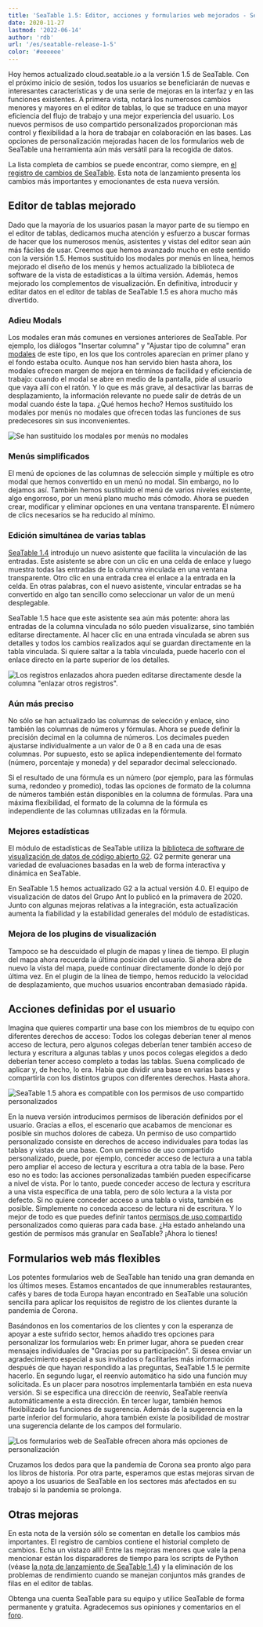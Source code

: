 ```yaml
---
title: 'SeaTable 1.5: Editor, acciones y formularios web mejorados - SeaTable'
date: 2020-11-27
lastmod: '2022-06-14'
author: 'rdb'
url: '/es/seatable-release-1-5'
color: '#eeeeee'
---
```


Hoy hemos actualizado cloud.seatable.io a la versión 1.5 de SeaTable. Con el próximo inicio de sesión, todos los usuarios se beneficiarán de nuevas e interesantes características y de una serie de mejoras en la interfaz y en las funciones existentes. A primera vista, notará los numerosos cambios menores y mayores en el editor de tablas, lo que se traduce en una mayor eficiencia del flujo de trabajo y una mejor experiencia del usuario. Los nuevos permisos de uso compartido personalizados proporcionan más control y flexibilidad a la hora de trabajar en colaboración en las bases. Las opciones de personalización mejoradas hacen de los formularios web de SeaTable una herramienta aún más versátil para la recogida de datos.

La lista completa de cambios se puede encontrar, como siempre, en [el registro de cambios de SeaTable](https://seatable.io/docs/changelog/version-1-5/?lang=auto). Esta nota de lanzamiento presenta los cambios más importantes y emocionantes de esta nueva versión.

## Editor de tablas mejorado

Dado que la mayoría de los usuarios pasan la mayor parte de su tiempo en el editor de tablas, dedicamos mucha atención y esfuerzo a buscar formas de hacer que los numerosos menús, asistentes y vistas del editor sean aún más fáciles de usar. Creemos que hemos avanzado mucho en este sentido con la versión 1.5. Hemos sustituido los modales por menús en línea, hemos mejorado el diseño de los menús y hemos actualizado la biblioteca de software de la vista de estadísticas a la última versión. Además, hemos mejorado los complementos de visualización. En definitiva, introducir y editar datos en el editor de tablas de SeaTable 1.5 es ahora mucho más divertido.

### Adieu Modals

Los modales eran más comunes en versiones anteriores de SeaTable. Por ejemplo, los diálogos "Insertar columna" y "Ajustar tipo de columna" eran [modales](https://en.wikipedia.org/wiki/Modal_window) de este tipo, en los que los controles aparecían en primer plano y el fondo estaba oculto. Aunque nos han servido bien hasta ahora, los modales ofrecen margen de mejora en términos de facilidad y eficiencia de trabajo: cuando el modal se abre en medio de la pantalla, pide al usuario que vaya allí con el ratón. Y lo que es más grave, al desactivar las barras de desplazamiento, la información relevante no puede salir de detrás de un modal cuando éste la tapa. ¿Qué hemos hecho? Hemos sustituido los modales por menús no modales que ofrecen todas las funciones de sus predecesores sin sus inconvenientes.

![Se han sustituido los modales por menús no modales](images/Nonmodal_Menus.png)

### Menús simplificados

El menú de opciones de las columnas de selección simple y múltiple es otro modal que hemos convertido en un menú no modal. Sin embargo, no lo dejamos así. También hemos sustituido el menú de varios niveles existente, algo engorroso, por un menú plano mucho más cómodo. Ahora se pueden crear, modificar y eliminar opciones en una ventana transparente. El número de clics necesarios se ha reducido al mínimo.

### Edición simultánea de varias tablas

[SeaTable 1.4](seatable-release-1-4/?lang=auto) introdujo un nuevo asistente que facilita la vinculación de las entradas. Este asistente se abre con un clic en una celda de enlace y luego muestra todas las entradas de la columna vinculada en una ventana transparente. Otro clic en una entrada crea el enlace a la entrada en la celda. En otras palabras, con el nuevo asistente, vincular entradas se ha convertido en algo tan sencillo como seleccionar un valor de un menú desplegable.

SeaTable 1.5 hace que este asistente sea aún más potente: ahora las entradas de la columna vinculada no sólo pueden visualizarse, sino también editarse directamente. Al hacer clic en una entrada vinculada se abren sus detalles y todos los cambios realizados aquí se guardan directamente en la tabla vinculada. Si quiere saltar a la tabla vinculada, puede hacerlo con el enlace directo en la parte superior de los detalles.

![Los registros enlazados ahora pueden editarse directamente desde la columna "enlazar otros registros".](images/Editing_Linked_Records_With_Wizard.png)

### Aún más preciso

No sólo se han actualizado las columnas de selección y enlace, sino también las columnas de números y fórmulas. Ahora se puede definir la precisión decimal en la columna de números. Los decimales pueden ajustarse individualmente a un valor de 0 a 8 en cada una de esas columnas. Por supuesto, esto se aplica independientemente del formato (número, porcentaje y moneda) y del separador decimal seleccionado.

Si el resultado de una fórmula es un número (por ejemplo, para las fórmulas suma, redondeo y promedio), todas las opciones de formato de la columna de números también están disponibles en la columna de fórmulas. Para una máxima flexibilidad, el formato de la columna de la fórmula es independiente de las columnas utilizadas en la fórmula.

### Mejores estadísticas

El módulo de estadísticas de SeaTable utiliza la [biblioteca de software de visualización de datos de código abierto G2](https://g2.antv.vision/en). G2 permite generar una variedad de evaluaciones basadas en la web de forma interactiva y dinámica en SeaTable.

En SeaTable 1.5 hemos actualizado G2 a la actual versión 4.0. El equipo de visualización de datos del Grupo Ant lo publicó en la primavera de 2020. Junto con algunas mejoras relativas a la integración, esta actualización aumenta la fiabilidad y la estabilidad generales del módulo de estadísticas.

### Mejora de los plugins de visualización

Tampoco se ha descuidado el plugin de mapas y línea de tiempo. El plugin del mapa ahora recuerda la última posición del usuario. Si ahora abre de nuevo la vista del mapa, puede continuar directamente donde lo dejó por última vez. En el plugin de la línea de tiempo, hemos reducido la velocidad de desplazamiento, que muchos usuarios encontraban demasiado rápida.

## Acciones definidas por el usuario

Imagina que quieres compartir una base con los miembros de tu equipo con diferentes derechos de acceso: Todos los colegas deberían tener al menos acceso de lectura, pero algunos colegas deberían tener también acceso de lectura y escritura a algunas tablas y unos pocos colegas elegidos a dedo deberían tener acceso completo a todas las tablas. Suena complicado de aplicar y, de hecho, lo era. Había que dividir una base en varias bases y compartirla con los distintos grupos con diferentes derechos. Hasta ahora.

![SeaTable 1.5 ahora es compatible con los permisos de uso compartido personalizados](images/Custom_Sharing_Permission.png)

En la nueva versión introducimos permisos de liberación definidos por el usuario. Gracias a ellos, el escenario que acabamos de mencionar es posible sin muchos dolores de cabeza. Un permiso de uso compartido personalizado consiste en derechos de acceso individuales para todas las tablas y vistas de una base. Con un permiso de uso compartido personalizado, puede, por ejemplo, conceder acceso de lectura a una tabla pero ampliar el acceso de lectura y escritura a otra tabla de la base. Pero eso no es todo: las acciones personalizadas también pueden especificarse a nivel de vista. Por lo tanto, puede conceder acceso de lectura y escritura a una vista específica de una tabla, pero de sólo lectura a la vista por defecto. Si no quiere conceder acceso a una tabla o vista, también es posible. Simplemente no conceda acceso de lectura ni de escritura. Y lo mejor de todo es que puedes definir tantos [permisos de uso compartido](https://seatable.io/es/docs/handbuch/zusammenarbeit/freigaben/) personalizados como quieras para cada base. ¿Ha estado anhelando una gestión de permisos más granular en SeaTable? ¡Ahora lo tienes!

## Formularios web más flexibles

Los potentes formularios web de SeaTable han tenido una gran demanda en los últimos meses. Estamos encantados de que innumerables restaurantes, cafés y bares de toda Europa hayan encontrado en SeaTable una solución sencilla para aplicar los requisitos de registro de los clientes durante la pandemia de Corona.

Basándonos en los comentarios de los clientes y con la esperanza de apoyar a este sufrido sector, hemos añadido tres opciones para personalizar los formularios web: En primer lugar, ahora se pueden crear mensajes individuales de "Gracias por su participación". Si desea enviar un agradecimiento especial a sus invitados o facilitarles más información después de que hayan respondido a las preguntas, SeaTable 1.5 le permite hacerlo. En segundo lugar, el reenvío automático ha sido una función muy solicitada. Es un placer para nosotros implementarla también en esta nueva versión. Si se especifica una dirección de reenvío, SeaTable reenvía automáticamente a esta dirección. En tercer lugar, también hemos flexibilizado las funciones de sugerencia. Además de la sugerencia en la parte inferior del formulario, ahora también existe la posibilidad de mostrar una sugerencia delante de los campos del formulario.

![Los formularios web de SeaTable ofrecen ahora más opciones de personalización](images/Extra_Customization_Options_Webforms.png)

Cruzamos los dedos para que la pandemia de Corona sea pronto algo para los libros de historia. Por otra parte, esperamos que estas mejoras sirvan de apoyo a los usuarios de SeaTable en los sectores más afectados en su trabajo si la pandemia se prolonga.

## Otras mejoras

En esta nota de la versión sólo se comentan en detalle los cambios más importantes. El registro de cambios contiene el historial completo de cambios. Echa un vistazo allí! Entre las mejoras menores que vale la pena mencionar están los disparadores de tiempo para los scripts de Python (véase [la nota de lanzamiento de SeaTable 1.4](/es/seatable-release-1-4/?lang=auto)) y la eliminación de los problemas de rendimiento cuando se manejan conjuntos más grandes de filas en el editor de tablas.

Obtenga una cuenta SeaTable para su equipo y utilice SeaTable de forma permanente y gratuita. Agradecemos sus opiniones y comentarios en el [foro](https://forum.seatable.io/).
